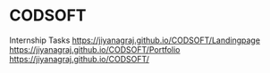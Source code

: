 # CODSOFT
Internship Tasks
https://jiyanagraj.github.io/CODSOFT/Landingpage
https://jiyanagraj.github.io/CODSOFT/Portfolio
https://jiyanagraj.github.io/CODSOFT/
